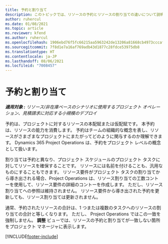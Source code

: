 ```yaml
---
title: 予約と割り当て
description: このトピックでは、リソースの予約とリソースの割り当ての違いについて説明します。
author: ruhercul
ms.date: 01/08/2021
ms.topic: article
ms.reviewer: kfend
ms.author: ruhercul
ms.openlocfilehash: 1906ebd76f5fc66215aa5963242de13206a81668cb4973cccaf5b153514672d5
ms.sourcegitcommit: 7f8d1e7a16af769adb43d1877c28fdce53975db8
ms.translationtype: HT
ms.contentlocale: ja-JP
ms.lasthandoff: 08/06/2021
ms.locfileid: "7008457"
---
```

# <a name="bookings-vs-assignments"></a>予約と割り当て

_**適用対象 :** リソース/非在庫ベースのシナリオに使用するプロジェクト オペレーション、見積請求に対応する小規模のデプロイ_

予約は、プロジェクトに対するリソースの本配賦または仮配賦です。 本予約は、リソースの能力を消費します。 予約はチームの組織的な概念を表し、リソースがさまざまなプロジェクトにまたがってどのように関与するのか理解できます。 Dynamics 365 Project Operations は、予約をプロジェクト レベルの概念として扱います。 

割り当ては予約と異なり、プロジェクト スケジュールのプロジェクト タスクに対してリソースを確保することです。 リソースには名前を付けることも、汎用なものにすることもできます。  リソース要件がプロジェクト タスクの割り当てから導き出される場合、Project Operations は、リソース割り当ての工数コントーを使用して、リソース要件の詳細のコントーを作成します。 ただし、リソース割り当てへの参照は維持されません。 リソース要件から導き出された予約を更新しても、リソース割り当ては更新されません。

通常、予約されたリソースの合計は、1 つまたは複数のタスクへのリソースの割り当ての合計と等しくなります。 ただし、 Project Operations ではこの一致を強制しません。 **調整** ビューでは、リソースの予約と割り当てが一致しない箇所をプロジェクト マネージャに表示します。




[!INCLUDE[footer-include](../includes/footer-banner.md)]